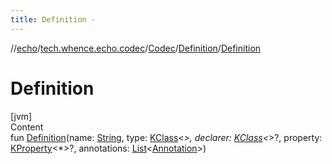 ```yaml
---
title: Definition -
---
```

//[echo](../../../index.md)/[tech.whence.echo.codec](../../index.md)/[Codec](../index.md)/[Definition](index.md)/[Definition](-definition.md)



# Definition  
[jvm]  
Content  
fun [Definition](-definition.md)(name: [String](https://kotlinlang.org/api/latest/jvm/stdlib/kotlin/-string/index.html), type: [KClass](https://kotlinlang.org/api/latest/jvm/stdlib/kotlin.reflect/-k-class/index.html)<*>, declarer: [KClass](https://kotlinlang.org/api/latest/jvm/stdlib/kotlin.reflect/-k-class/index.html)<*>?, property: [KProperty](https://kotlinlang.org/api/latest/jvm/stdlib/kotlin.reflect/-k-property/index.html)<*>?, annotations: [List](https://kotlinlang.org/api/latest/jvm/stdlib/kotlin.collections/-list/index.html)<[Annotation](https://kotlinlang.org/api/latest/jvm/stdlib/kotlin/-annotation/index.html)>)  



